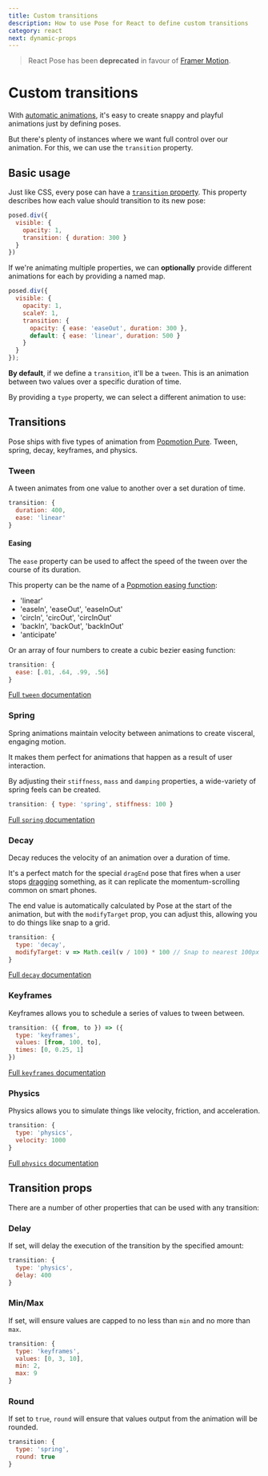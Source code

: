 ```yaml
---
title: Custom transitions
description: How to use Pose for React to define custom transitions
category: react
next: dynamic-props
---
```


> React Pose has been **deprecated** in favour of [Framer Motion](https://framer.com/motion).

# Custom transitions

With [automatic animations](/pose/learn/get-started), it's easy to create snappy and playful animations just by defining poses.

But there's plenty of instances where we want full control over our animation. For this, we can use the `transition` property.

<TOC />

## Basic usage

Just like CSS, every pose can have a [`transition` property](/pose/api/react-config/#config-options-poses-transition). This property describes how each value should transition to its new pose:

```javascript
posed.div({
  visible: {
    opacity: 1,
    transition: { duration: 300 }
  }
})
```

If we're animating multiple properties, we can **optionally** provide different animations for each by providing a named map.

```javascript
posed.div({
  visible: {
    opacity: 1,
    scaleY: 1,
    transition: {
      opacity: { ease: 'easeOut', duration: 300 },
      default: { ease: 'linear', duration: 500 }
    }
  }
});
```

**By default**, if we define a `transition`, it'll be a `tween`. This is an animation between two values over a specific duration of time.

By providing a `type` property, we can select a different animation to use:

## Transitions

Pose ships with five types of animation from [Popmotion Pure](/pure). Tween, spring, decay, keyframes, and physics.

### Tween

A tween animates from one value to another over a set duration of time.

```javascript
transition: {
  duration: 400,
  ease: 'linear'
}
```

#### Easing

The `ease` property can be used to affect the speed of the tween over the course of its duration.

This property can be the name of a [Popmotion easing function](/api/easing):

- 'linear'
- 'easeIn', 'easeOut', 'easeInOut'
- 'circIn', 'circOut', 'circInOut'
- 'backIn', 'backOut', 'backInOut'
- 'anticipate'

Or an array of four numbers to create a cubic bezier easing function:

```javascript
transition: {
  ease: [.01, .64, .99, .56]
}
```

[Full `tween` documentation](/api/tween)

### Spring

Spring animations maintain velocity between animations to create visceral, engaging motion.

It makes them perfect for animations that happen as a result of user interaction.

By adjusting their `stiffness`, `mass` and `damping` properties, a wide-variety of spring feels can be created.

```javascript
transition: { type: 'spring', stiffness: 100 }
```

[Full `spring` documentation](/api/spring)

### Decay

Decay reduces the velocity of an animation over a duration of time.

It's a perfect match for the special `dragEnd` pose that fires when a user stops [dragging](/pose/learn/ui-events) something, as it can replicate the momentum-scrolling common on smart phones.

The end value is automatically calculated by Pose at the start of the animation, but with the `modifyTarget` prop, you can adjust this, allowing you to do things like snap to a grid.

```javascript
transition: {
  type: 'decay',
  modifyTarget: v => Math.ceil(v / 100) * 100 // Snap to nearest 100px
}
```

[Full `decay` documentation](/api/decay)

### Keyframes

Keyframes allows you to schedule a series of values to tween between.

```javascript
transition: ({ from, to }) => ({
  type: 'keyframes',
  values: [from, 100, to],
  times: [0, 0.25, 1]
})
```

[Full `keyframes` documentation](/api/keyframes)

### Physics

Physics allows you to simulate things like velocity, friction, and acceleration.

```javascript
transition: {
  type: 'physics',
  velocity: 1000
}
```

[Full `physics` documentation](/api/physics)

## Transition props

There are a number of other properties that can be used with any transition:

### Delay

If set, will delay the execution of the transition by the specified amount: 

```javascript
transition: {
  type: 'physics',
  delay: 400
}
```

### Min/Max

If set, will ensure values are capped to no less than `min` and no more than `max`.

```javascript
transition: {
  type: 'keyframes',
  values: [0, 3, 10],
  min: 2,
  max: 9
}
```

### Round

If set to `true`, `round` will ensure that values output from the animation will be rounded.

```javascript
transition: {
  type: 'spring',
  round: true
}
```
